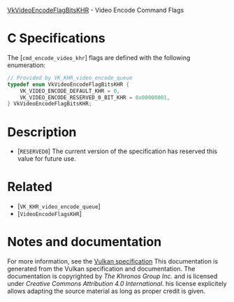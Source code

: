 [VkVideoEncodeFlagBitsKHR](https://www.khronos.org/registry/vulkan/specs/1.3-extensions/man/html/VkVideoEncodeFlagBitsKHR.html) - Video Encode Command Flags

# C Specifications
The [`cmd_encode_video_khr`] flags are defined with the following
enumeration:
```c
// Provided by VK_KHR_video_encode_queue
typedef enum VkVideoEncodeFlagBitsKHR {
    VK_VIDEO_ENCODE_DEFAULT_KHR = 0,
    VK_VIDEO_ENCODE_RESERVED_0_BIT_KHR = 0x00000001,
} VkVideoEncodeFlagBitsKHR;
```

# Description
- [`RESERVED0`] The current version of the specification has reserved this value for future use.

# Related
- [`VK_KHR_video_encode_queue`]
- [`VideoEncodeFlagsKHR`]

# Notes and documentation
For more information, see the [Vulkan specification](https://www.khronos.org/registry/vulkan/specs/1.3-extensions/html/vkspec.html)
This documentation is generated from the Vulkan specification and documentation.
The documentation is copyrighted by *The Khronos Group Inc.* and is licensed under *Creative Commons Attribution 4.0 International*.
his license explicitely allows adapting the source material as long as proper credit is given.
        